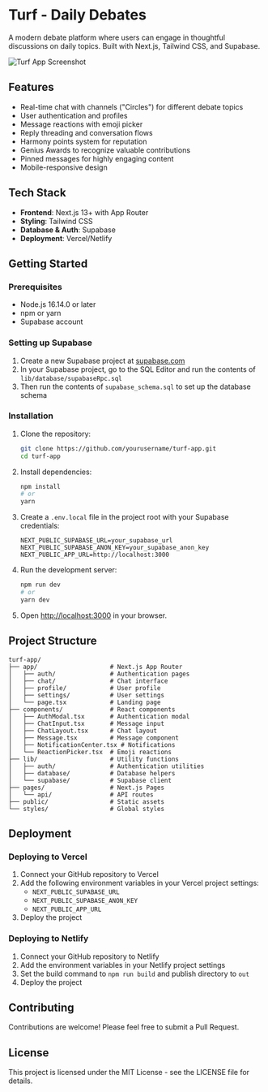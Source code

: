 # Turf - Daily Debates

A modern debate platform where users can engage in thoughtful discussions on daily topics. Built with Next.js, Tailwind CSS, and Supabase.

![Turf App Screenshot](public/screenshots/turf-app-preview.png)

## Features

- Real-time chat with channels ("Circles") for different debate topics
- User authentication and profiles
- Message reactions with emoji picker
- Reply threading and conversation flows
- Harmony points system for reputation
- Genius Awards to recognize valuable contributions
- Pinned messages for highly engaging content
- Mobile-responsive design

## Tech Stack

- **Frontend**: Next.js 13+ with App Router
- **Styling**: Tailwind CSS
- **Database & Auth**: Supabase
- **Deployment**: Vercel/Netlify

## Getting Started

### Prerequisites

- Node.js 16.14.0 or later
- npm or yarn
- Supabase account

### Setting up Supabase

1. Create a new Supabase project at [supabase.com](https://supabase.com)
2. In your Supabase project, go to the SQL Editor and run the contents of `lib/database/supabaseRpc.sql` 
3. Then run the contents of `supabase_schema.sql` to set up the database schema

### Installation

1. Clone the repository:
   ```bash
   git clone https://github.com/yourusername/turf-app.git
   cd turf-app
   ```

2. Install dependencies:
   ```bash
   npm install
   # or
   yarn
   ```

3. Create a `.env.local` file in the project root with your Supabase credentials:
   ```
   NEXT_PUBLIC_SUPABASE_URL=your_supabase_url
   NEXT_PUBLIC_SUPABASE_ANON_KEY=your_supabase_anon_key
   NEXT_PUBLIC_APP_URL=http://localhost:3000
   ```

4. Run the development server:
   ```bash
   npm run dev
   # or
   yarn dev
   ```

5. Open [http://localhost:3000](http://localhost:3000) in your browser.

## Project Structure

```
turf-app/
├── app/                    # Next.js App Router
│   ├── auth/               # Authentication pages
│   ├── chat/               # Chat interface
│   ├── profile/            # User profile
│   ├── settings/           # User settings
│   └── page.tsx            # Landing page
├── components/             # React components
│   ├── AuthModal.tsx       # Authentication modal
│   ├── ChatInput.tsx       # Message input
│   ├── ChatLayout.tsx      # Chat layout
│   ├── Message.tsx         # Message component
│   ├── NotificationCenter.tsx # Notifications
│   └── ReactionPicker.tsx  # Emoji reactions
├── lib/                    # Utility functions
│   ├── auth/               # Authentication utilities
│   ├── database/           # Database helpers
│   └── supabase/           # Supabase client
├── pages/                  # Next.js Pages
│   └── api/                # API routes
├── public/                 # Static assets
└── styles/                 # Global styles
```

## Deployment

### Deploying to Vercel

1. Connect your GitHub repository to Vercel
2. Add the following environment variables in your Vercel project settings:
   - `NEXT_PUBLIC_SUPABASE_URL`
   - `NEXT_PUBLIC_SUPABASE_ANON_KEY`
   - `NEXT_PUBLIC_APP_URL`
3. Deploy the project

### Deploying to Netlify

1. Connect your GitHub repository to Netlify
2. Add the environment variables in your Netlify project settings
3. Set the build command to `npm run build` and publish directory to `out`
4. Deploy the project

## Contributing

Contributions are welcome! Please feel free to submit a Pull Request.

## License

This project is licensed under the MIT License - see the LICENSE file for details.
